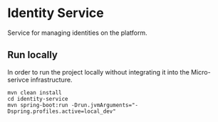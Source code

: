 # Identity Service
Service for managing identities on the platform.

## Run locally

In order to run the project locally without integrating it into the Micro-serivce infrastructure.

```
mvn clean install
cd identity-service
mvn spring-boot:run -Drun.jvmArguments="-Dspring.profiles.active=local_dev"
```